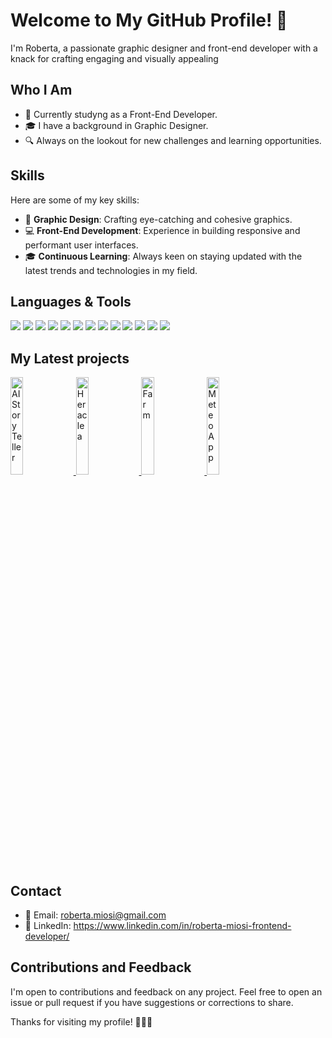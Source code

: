 # Welcome to My GitHub Profile! 👋

I'm Roberta, a passionate graphic designer and front-end developer with a knack for crafting engaging and visually appealing 

## Who I Am

- 💼 Currently studyng as a Front-End Developer.
- 🎓 I have a background in Graphic Designer.
- 🔍 Always on the lookout for new challenges and learning opportunities.

## Skills

Here are some of my key skills:

- 🎨 **Graphic Design**: Crafting eye-catching and cohesive graphics.
- 💻 **Front-End Development**: Experience in building responsive and performant user interfaces.
- 🎓 **Continuous Learning**: Always keen on staying updated with the latest trends and technologies in my field.

## Languages & Tools
![](https://github.com/RobertaMi89/loghi/blob/main/ai.png)  ![](https://github.com/RobertaMi89/loghi/blob/main/ps.png) ![](https://github.com/RobertaMi89/loghi/blob/main/html.png)  ![](https://github.com/RobertaMi89/loghi/blob/main/css.png) ![](https://github.com/RobertaMi89/loghi/blob/main/JavaScript-logo.png)  ![](https://github.com/RobertaMi89/loghi/blob/main/typescript.jpg) ![](https://github.com/RobertaMi89/loghi/blob/main/bootstrap.png)  ![](https://github.com/RobertaMi89/loghi/blob/main/tailwind.jpg) ![](https://github.com/RobertaMi89/loghi/blob/main/React-icon.svg.png)   ![](https://github.com/RobertaMi89/loghi/blob/main/next.jpg) ![](https://github.com/RobertaMi89/loghi/blob/main/sass.jpeg)  ![](https://github.com/RobertaMi89/loghi/blob/main/postman.png) ![](https://github.com/RobertaMi89/loghi/blob/main/vs.jpeg)

## My Latest projects

<a href="https://ai-story-teller-3wmv.vercel.app/">
  <img src="https://github.com/RobertaMi89/loghi/raw/main/progetti/AIstoryTeller.png" alt="AI Story Teller" style="width:20%;">
</a>
<a href="https://heraclea.vercel.app/">
  <img src="https://github.com/RobertaMi89/loghi/raw/main/progetti/heraclea.png" alt="Heraclea" style="width:20%;">
</a>
<a href="https://myfarm-black.vercel.app/">
  <img src="https://github.com/RobertaMi89/loghi/raw/main/progetti/farm.png" alt="Farm" style="width:20%;">
</a>
<a href="https://robertami89.github.io/MeteoApp/">
  <img src="https://github.com/RobertaMi89/loghi/raw/main/progetti/meteoApp.png" alt="Meteo App" style="width:20%;">
</a>




## Contact

- 📧 Email: roberta.miosi@gmail.com
- 🔗 LinkedIn: https://www.linkedin.com/in/roberta-miosi-frontend-developer/

## Contributions and Feedback

I'm open to contributions and feedback on any project. Feel free to open an issue or pull request if you have suggestions or corrections to share.

Thanks for visiting my profile! 👨‍💻🚀
